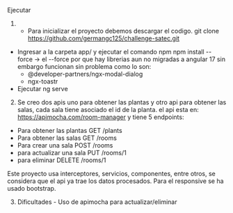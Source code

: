 Ejecutar

1. - Para inicializar el proyecto debemos descargar el codigo. 
  git clone https://github.com/germangc125/challenge-satec.git
- Ingresar a la carpeta app/ y ejecutar el comando npm npm install --force ->  el --force por que hay librerias aun no migradas a angular 17 sin embargo funcionan sin problema como lo son: 
  * @developer-partners/ngx-modal-dialog 
  * ngx-toastr
- Ejecutar ng serve 

2. Se creo dos apis uno para obtener las plantas y otro api para obtener las salas, cada sala tiene asociado el id de la planta.
el api esta en:  https://apimocha.com/room-manager
y tiene 5 endpoints:
  - Para obtener las plantas GET 	/plants
  - Para obtener las salas GET 	/rooms
  - Para crear una sala POST /rooms
  - para actualizar una sala PUT /rooms/1
  - para eliminar DELETE 	/rooms/1


  Este proyecto usa interceptores, servicios, componentes, entre otros, se considera que el api ya trae los datos procesados.
  Para el responsive se ha usado bootstrap.


  3. Dificultades - Uso de apimocha para actualizar/eliminar



